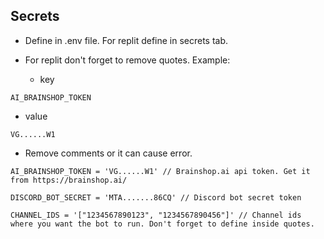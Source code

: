## Secrets

- Define in .env file. For replit define in secrets tab.

- For replit don't forget to remove quotes. Example:
  - key
```
AI_BRAINSHOP_TOKEN
```
  - value
```
VG......W1
```


- Remove comments or it can cause error.
```
AI_BRAINSHOP_TOKEN = 'VG......W1' // Brainshop.ai api token. Get it from https://brainshop.ai/

DISCORD_BOT_SECRET = 'MTA.......86CQ' // Discord bot secret token

CHANNEL_IDS = '["1234567890123", "1234567890456"]' // Channel ids where you want the bot to run. Don't forget to define inside quotes.
```